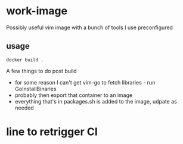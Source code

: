 # work-image

Possibly useful vim image with a bunch of tools I use preconfigured

## usage

` docker build .  `

A few things to do post build
  - for some reason I can't get vim-go to fetch libraries - run GoInstallBinaries
  - probably then export that container to an image
  - everything that's in packages.sh is added to the image, udpate as needed

# line to retrigger CI
